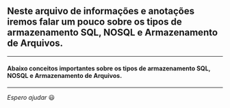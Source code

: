 ## Neste arquivo de informações e anotações iremos falar um pouco sobre os tipos de armazenamento SQL, NOSQL e Armazenamento de Arquivos.

---

#### Abaixo conceitos importantes sobre os tipos de armazenamento SQL, NOSQL e Armazenamento de Arquivos.


---

_Espero ajudar_ :smiley:
